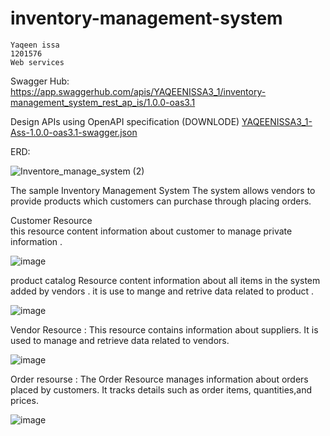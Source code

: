 # inventory-management-system
    Yaqeen issa 
    1201576 
    Web services 

Swagger Hub: https://app.swaggerhub.com/apis/YAQEENISSA3_1/inventory-management_system_rest_ap_is/1.0.0-oas3.1

Design APIs using OpenAPI specification (DOWNLODE)
[YAQEENISSA3_1-Ass-1.0.0-oas3.1-swagger.json](https://github.com/yaqeenissa/inventory-management-system/files/14895256/YAQEENISSA3_1-Ass-1.0.0-oas3.1-swagger.json)


ERD:

![Inventore_manage_system (2)](https://github.com/yaqeenissa/inventory-management-system/assets/121451794/c0ff5c21-7f2a-4fd6-b9f6-ecb4a317b5d3)


The sample Inventory Management System The system allows vendors to provide products which customers can purchase through placing orders.

Customer Resource  
this resource content information about customer to manage private information .

![image](https://github.com/yaqeenissa/inventory-management-system/assets/121451794/ab5e6600-392c-487a-8b78-c00b35a180f1)

product catalog  Resource 
content information about all items in the system added by vendors . it is use to mange and retrive data related to product .

					
![image](https://github.com/yaqeenissa/inventory-management-system/assets/121451794/910d9c89-970a-4ede-8ac7-0c953a08ac8a)


Vendor Resource :
This resource contains information about  suppliers. It is used to manage and retrieve data related to vendors.

![image](https://github.com/yaqeenissa/inventory-management-system/assets/121451794/dd477b19-a75d-437f-8570-2db5dffe471b)


Order resourse :
The Order Resource manages information about orders placed by customers. It tracks details such as order items, quantities,and  prices.

			
![image](https://github.com/yaqeenissa/inventory-management-system/assets/121451794/fffe4dfd-e44e-471f-bba2-4e29b366c7a0)






